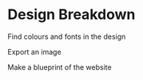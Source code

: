 # Design Breakdown

Find colours and fonts in the design

Export an image

Make a blueprint of the website